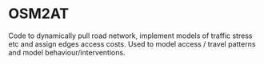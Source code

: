 # OSM2AT
Code to dynamically pull road network, implement models of traffic stress etc and assign edges access costs. Used to model access / travel patterns and model behaviour/interventions.

